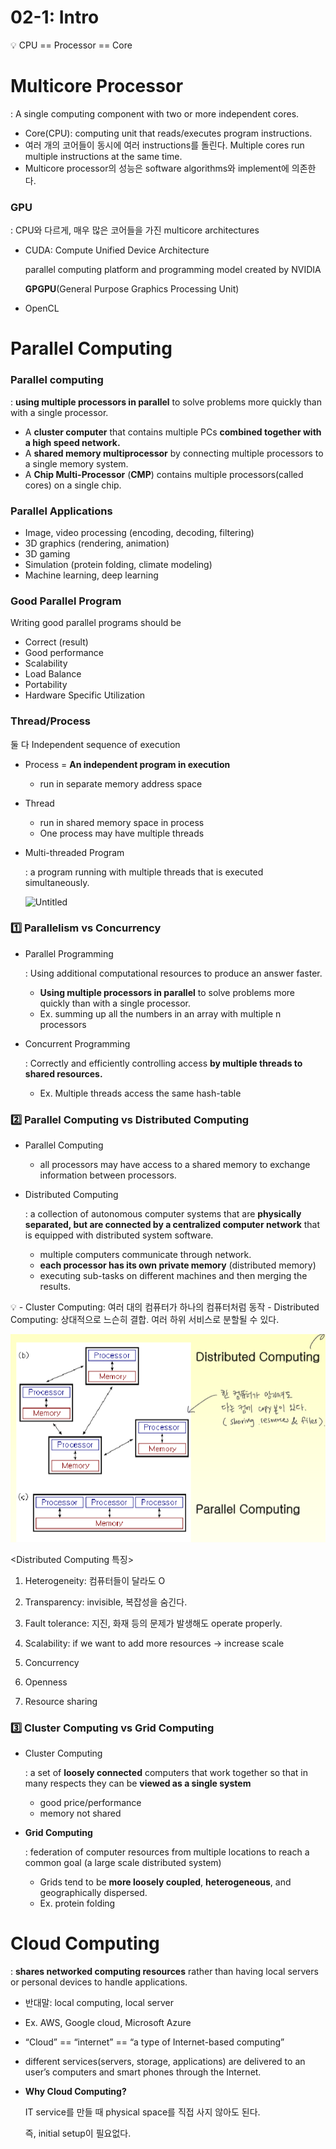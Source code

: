 # 02-1: Intro

<aside>
💡 CPU == Processor == Core

</aside>

# Multicore Processor

: A single computing component with two or more independent cores.

- Core(CPU): computing unit that reads/executes program instructions.
- 여러 개의 코어들이 동시에 여러 instructions를 돌린다.
Multiple cores run multiple instructions at the same time.
- Multicore processor의 성능은 software algorithms와 implement에 의존한다.

### GPU

: CPU와 다르게, 매우 많은 코어들을 가진 multicore architectures

- CUDA: Compute Unified Device Architecture
    
    parallel computing platform and programming model created by NVIDIA
    
    **GPGPU**(General Purpose Graphics Processing Unit)
    
- OpenCL

# Parallel Computing

### Parallel computing

: **using multiple processors in parallel** to solve problems more quickly than with a single processor.

<Examples of parallel machines>

- A **cluster computer** that contains multiple PCs **combined together with a high speed network.**
- A ********************************************************shared memory multiprocessor******************************************************** by connecting multiple processors to a single memory system.
- A ****************Chip Multi-Processor**************** (******CMP******) contains multiple processors(called cores) on a single chip.

### Parallel Applications

- Image, video processing (encoding, decoding, filtering)
- 3D graphics (rendering, animation)
- 3D gaming
- Simulation (protein folding, climate modeling)
- Machine learning, deep learning

### Good Parallel Program

Writing good parallel programs should be

- Correct (result)
- Good performance
- Scalability
- Load Balance
- Portability
- Hardware Specific Utilization

### Thread/Process

둘 다 Independent sequence of execution

- Process = ************************************************************************An independent program in execution************************************************************************
    - run in separate memory address space
- Thread
    - run in shared memory space in process
    - One process may have multiple threads
- Multi-threaded Program
    
    : a program running with multiple threads that is executed simultaneously.
    
    ![Untitled]([02-1%20Intro%2021b6d4e0f3fb4188b9ab26b39e90bf11/Untitled.png](https://file.notion.so/f/s/f095e42d-399f-47be-8ca7-826d70117cb5/Untitled.png?id=d8d02f03-24d3-45a1-9d81-be450b25f760&table=block&spaceId=f33e0516-75c1-4b3e-b02d-479e88e873e0&expirationTimestamp=1682238298649&signature=1sgY91OcF9VRFdOwYuMEwo_nHBiUgbBMhVsSyaPyirc&downloadName=Untitled.png))
    

### 1️⃣ Parallelism vs Concurrency

- Parallel Programming
    
    : Using additional computational resources to produce an answer faster.
    
    - **Using multiple processors in parallel** to solve problems more quickly than with a single processor.
    - Ex. summing up all the numbers in an array with multiple n processors

- Concurrent Programming
    
    : Correctly and efficiently controlling access **by multiple threads to shared resources.**
    
    - Ex. Multiple threads access the same hash-table

### 2️⃣ Parallel Computing vs Distributed Computing

- Parallel Computing
    - all processors may have access to a shared memory to exchange information between processors.
- Distributed Computing
    
    : a collection of autonomous computer systems that are **physically separated, but are connected by a centralized computer network** that is equipped with distributed system software.
    
    - multiple computers communicate through network.
    - **each processor has its own private memory** (distributed memory)
    - executing sub-tasks on different machines and then merging the results.

<aside>
💡 - Cluster Computing: 여러 대의 컴퓨터가 하나의 컴퓨터처럼 동작
- Distributed Computing: 상대적으로 느슨히 결합. 여러 하위 서비스로 분할될 수 있다.

</aside>

![Untitled](02-1%20Intro%2021b6d4e0f3fb4188b9ab26b39e90bf11/Untitled%201.png)

<Distributed Computing 특징>

1. Heterogeneity: 컴퓨터들이 달라도 O
2. Transparency: invisible, 복잡성을 숨긴다.
3. Fault tolerance: 지진, 화재 등의 문제가 발생해도 operate properly.
4. Scalability: if we want to add more resources → increase scale
5. Concurrency
6. Openness

1. Resource sharing

### 3️⃣ Cluster Computing vs Grid Computing

- Cluster Computing
    
    : a set of **loosely connected** computers that work together so that in many respects they can be **viewed as a single system**
    
    - good price/performance
    - memory not shared
- **Grid Computing**
    
    : federation of computer resources from multiple locations to reach a common goal (a large scale distributed system)
    
    - Grids tend to be **more loosely coupled**, **heterogeneous**, and geographically dispersed.
    - Ex. protein folding
    

# Cloud Computing

: **shares networked computing resources** rather than having local servers or personal devices to handle applications.

- 반대말: local computing, local server
- Ex. AWS, Google cloud, Microsoft Azure
- “Cloud” == “internet” == “a type of Internet-based computing”
- different services(servers, storage, applications) are delivered to an user’s computers and smart phones through the Internet.

- **Why Cloud Computing?**
    
    IT service를 만들 때 physical space를 직접 사지 않아도 된다.
    
    즉, initial setup이 필요없다.
